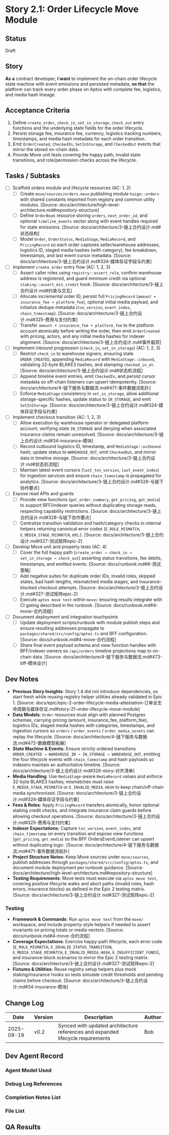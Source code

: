 # Story 2.1: Order Lifecycle Move Module

## Status
Draft

## Story
**As a** contract developer,
**I want** to implement the on-chain order lifecycle state machine with event emissions and persisted metadata,
**so that** the platform can track every order phase on Aptos with complete fee, logistics, and media hash lineage.

## Acceptance Criteria
1. Define `create_order`, `check_in`, `set_in_storage`, `check_out` entry functions and the underlying state fields for the order lifecycle.
2. Persist storage fee, insurance fee, currency, logistics tracking numbers, timestamps, and media hash metadata for each order transition.
3. Emit `OrderCreated`, `CheckedIn`, `SetInStorage`, and `CheckedOut` events that mirror the stored on-chain data.
4. Provide Move unit tests covering the happy path, invalid state transitions, and role/permission checks across the lifecycle.

## Tasks / Subtasks
- [ ] Scaffold orders module and lifecycle resources (AC: 1, 2)
  - [ ] Create `move/sources/orders.move` publishing module `haigo::orders` with shared constants imported from registry and common utility modules. [Source: docs/architecture/high-level-architecture.md#repository-structure]
  - [ ] Define `OrderBook` resource storing `orders`, `next_order_id`, and optional `timeline_events` vector along with event handles required for state emissions. [Source: docs/architecture/3-链上合约设计.md#状态结构]
  - [ ] Model `Order`, `OrderStatus`, `MediaStage`, `MediaRecord`, and `PricingRecord` so each order captures seller/warehouse addresses, logistics ID, staged media hashes (with category), fee breakdown, timestamps, and last event cursor metadata. [Source: docs/architecture/3-链上合约设计.md#324-媒体存证字段与约束]
- [ ] Implement `create_order` entry flow (AC: 1, 2, 3)
  - [ ] Assert caller roles using `registry::assert_role`, confirm warehouse address is registered, and guard minimum credit via optional `staking::assert_min_credit` hook. [Source: docs/architecture/3-链上合约设计.md#约束与交互]
  - [ ] Allocate incremental order ID, persist full `PricingRecord` (`amount + insurance_fee + platform_fee`), optional initial media payload, and initialize dedupe metadata (`txn_version`, `event_index`, `chain_timestamp`). [Source: docs/architecture/3-链上合约设计.md#325-费用与支付约束]
  - [ ] Transfer `amount + insurance_fee + platform_fee` to the platform account atomically before writing the order, then emit `OrderCreated` with pricing, actors, and any initial media hashes for indexer alignment. [Source: docs/architecture/3-链上合约设计.md#事件载荷]
- [ ] Implement inbound progression (`check_in`, `set_in_storage`) (AC: 1, 2, 3)
  - [ ] Restrict `check_in` to warehouse signers, ensuring state `ORDER_CREATED`, appending `MediaRecord` with `MediaStage::inbound`, validating 32-byte BLAKE3 hashes, and stamping `checked_in_at`. [Source: docs/architecture/3-链上合约设计.md#状态机流程]
  - [ ] Append timeline event entries, emit `CheckedIn`, and persist cursor metadata so off-chain listeners can upsert idempotently. [Source: docs/architecture/4-链下服务与数据流.md#471-事件数据流拓扑]
  - [ ] Enforce `MediaStage` consistency in `set_in_storage`, allow additional storage-specific hashes, update status to `IN_STORAGE`, and emit `SetInStorage`. [Source: docs/architecture/3-链上合约设计.md#324-媒体存证字段与约束]
- [ ] Implement checkout transition (AC: 1, 2, 3)
  - [ ] Allow execution by warehouse operator or delegated platform account, verifying state `IN_STORAGE` and denying when associated insurance claims remain unresolved. [Source: docs/architecture/3-链上合约设计.md#34-insurance-模块]
  - [ ] Record outbound logistics ID, timestamp, and `MediaStage::outbound` hash; update status to `WAREHOUSE_OUT`, emit `CheckedOut`, and mirror data in timeline storage. [Source: docs/architecture/3-链上合约设计.md#状态机流程]
  - [ ] Maintain latest event cursors (`last_txn_version`, `last_event_index`) for ingestion services and ensure `chain_timestamp` is propagated for analytics. [Source: docs/architecture/3-链上合约设计.md#328-与链下协作要点]
- [ ] Expose read APIs and guards
  - [ ] Provide view functions (`get_order_summary`, `get_pricing`, `get_media`) to support BFF/indexer queries without duplicating storage reads, respecting capability restrictions. [Source: docs/architecture/3-链上合约设计.md#328-与链下协作要点]
  - [ ] Centralize transition validation and hash/category checks in internal helpers returning canonical error codes (`E_ROLE_MISMATCH`, `E_MEDIA_STAGE_MISMATCH`, etc.). [Source: docs/architecture/3-链上合约设计.md#327-测试矩阵epic-2]
- [ ] Develop Move unit and property tests (AC: 4)
  - [ ] Cover the full happy path (`create_order → check_in → set_in_storage → check_out`) asserting status transitions, fee debits, timestamps, and emitted events. [Source: docs/runbook.md#8-测试策略]
  - [ ] Add negative suites for duplicate order IDs, invalid roles, skipped states, bad hash lengths, mismatched media stages, and insurance-blocked checkout attempts. [Source: docs/architecture/3-链上合约设计.md#327-测试矩阵epic-2]
  - [ ] Execute `aptos move test` within `move/` ensuring results integrate with CI gating described in the runbook. [Source: docs/runbook.md#4-move-合约流程]
- [ ] Document deployment and integration touchpoints
  - [ ] Update deployment scripts/runbook with module publish steps and ensure resulting addresses propagate to `packages/shared/src/config/aptos.ts` and BFF configuration. [Source: docs/runbook.md#4-move-合约流程]
  - [ ] Share final event payload schema and view function handles with BFF/indexer owners so `/api/orders` timeline projections map to on-chain data. [Source: docs/architecture/4-链下服务与数据流.md#473-bff-模块设计]

## Dev Notes
- **Previous Story Insights**: Story 1.4 did not introduce dependencies, so start fresh while reusing registry helper utilities already validated in Epic 1. [Source: docs/epic/epic-2-order-lifecycle-media-attestation-订单全生命周期与媒体存证.md#story-21-order-lifecycle-move-module]
- **Data Models**: `Order` resources must align with planned Postgres schemas, carrying pricing (amount, insurance_fee, platform_fee), logistics IDs, staged media hashes with categories, timestamps, and ingestion cursors so `orders` / `order_events` / `order_media_assets` can replay the lifecycle. [Source: docs/architecture/4-链下服务与数据流.md#472-数据模型拓展]
- **State Machine & Events**: Ensure strictly ordered transitions `ORDER_CREATED → WAREHOUSE_IN → IN_STORAGE → WAREHOUSE_OUT`, emitting the four lifecycle events with `chain_timestamp` and hash payloads so indexers maintain an authoritative timeline. [Source: docs/architecture/3-链上合约设计.md#326-story-对齐清单]
- **Media Handling**: Use `MediaStage`-aware `MediaRecord` values and enforce 32-byte BLAKE3 hashes; mismatches must raise `E_MEDIA_STAGE_MISMATCH` or `E_INVALID_MEDIA_HASH` to keep chain/off-chain media synchronized. [Source: docs/architecture/3-链上合约设计.md#324-媒体存证字段与约束]
- **Fees & Roles**: Apply `PricingRecord` transfers atomically, honor optional staking credit checks, and integrate insurance claim guards before allowing checkout operations. [Source: docs/architecture/3-链上合约设计.md#325-费用与支付约束]
- **Indexer Expectations**: Capture `txn_version`, `event_index`, and `chain_timestamp` on every transition and expose view functions (`get_pricing`, `get_media`) so the BFF OrdersEventListener can upsert without duplicating logic. [Source: docs/architecture/4-链下服务与数据流.md#471-事件数据流拓扑]
- **Project Structure Notes**: Keep Move sources under `move/sources`, publish addresses through `packages/shared/src/config/aptos.ts`, and document module deployment per runbook guidance. [Source: docs/architecture/high-level-architecture.md#repository-structure]
- **Testing Requirements**: Move tests must execute via `aptos move test`, covering positive lifecycle walks and abort paths (invalid roles, hash errors, insurance blocks) as defined in the Epic 2 testing matrix. [Source: docs/architecture/3-链上合约设计.md#327-测试矩阵epic-2]

### Testing
- **Framework & Commands**: Run `aptos move test` from the `move/` workspace, and include property-style helpers if needed to assert invariants on pricing totals or media vectors. [Source: docs/runbook.md#4-move-合约流程]
- **Coverage Expectations**: Exercise happy-path lifecycle, each error code (`E_ROLE_MISMATCH`, `E_INVALID_STATUS_TRANSITION`, `E_MEDIA_STAGE_MISMATCH`, `E_INVALID_MEDIA_HASH`, `E_INSUFFICIENT_FUNDS`), and insurance-block scenarios to mirror the Epic 2 testing matrix. [Source: docs/architecture/3-链上合约设计.md#327-测试矩阵epic-2]
- **Fixtures & Utilities**: Reuse registry setup helpers plus mock staking/insurance hooks so tests simulate credit thresholds and pending claims before checkout. [Source: docs/architecture/3-链上合约设计.md#34-insurance-模块]

## Change Log
| Date       | Version | Description      | Author |
| ---------- | ------- | ---------------- | ------ |
| 2025-09-19 | v0.2    | Synced with updated architecture references and expanded lifecycle requirements | Bob |

## Dev Agent Record
### Agent Model Used

### Debug Log References

### Completion Notes List

### File List

## QA Results
